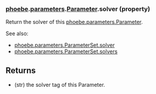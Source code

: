 ### [phoebe](phoebe.md).[parameters](phoebe.parameters.md).[Parameter](phoebe.parameters.Parameter.md).solver (property)




Return the solver of this [phoebe.parameters.Parameter](phoebe.parameters.Parameter.md).

See also:
* [phoebe.parameters.ParameterSet.solver](phoebe.parameters.ParameterSet.solver.md)
* [phoebe.parameters.ParameterSet.solvers](phoebe.parameters.ParameterSet.solvers.md)

Returns
-------
* (str) the solver tag of this Parameter.

